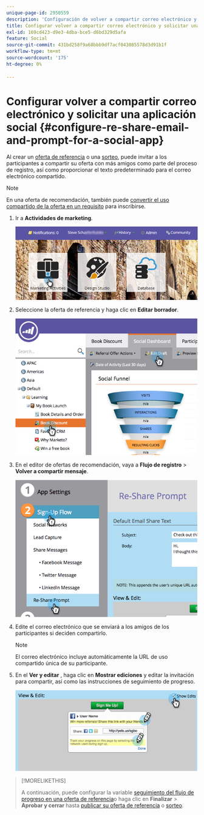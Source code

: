 ```yaml
---
unique-page-id: 2950559
description: 'Configuración de volver a compartir correo electrónico y solicitar una aplicación social: documentos de Marketo, documentación del producto'
title: Configurar volver a compartir correo electrónico y solicitar una aplicación social
exl-id: 169cd423-d9e3-4dba-bce5-d6bd329d5afa
feature: Social
source-git-commit: 431bd258f9a68bbb9df7acf043085578d3d91b1f
workflow-type: tm+mt
source-wordcount: '175'
ht-degree: 0%

---
```


# Configurar volver a compartir correo electrónico y solicitar una aplicación social {#configure-re-share-email-and-prompt-for-a-social-app}

Al crear un [oferta de referencia](/help/marketo/product-docs/demand-generation/social/referral-offers/create-a-referral-offer.md) o una [sorteo](/help/marketo/product-docs/demand-generation/social/sweepstakes/create-sweepstakes.md), puede invitar a los participantes a compartir su oferta con más amigos como parte del proceso de registro, así como proporcionar el texto predeterminado para el correo electrónico compartido.

>[!NOTE]
>
>En una oferta de recomendación, también puede [convertir el uso compartido de la oferta en un requisito](/help/marketo/product-docs/demand-generation/social/social-functions/set-social-share-requirement.md) para inscribirse.

1. Ir a **Actividades de marketing**.

   ![](assets/login-marketing-activities-3.png)

1. Seleccione la oferta de referencia y haga clic en **Editar borrador**.

   ![](assets/image2014-9-22-11-3a6-3a56.png)

1. En el editor de ofertas de recomendación, vaya a **Flujo de registro** > **Volver a compartir mensaje**.

   ![](assets/image2014-9-22-11-3a7-3a9.png)

1. Edite el correo electrónico que se enviará a los amigos de los participantes si deciden compartirlo.

   >[!NOTE]
   >
   >El correo electrónico incluye automáticamente la URL de uso compartido única de su participante.

1. En el **Ver y editar** , haga clic en **Mostrar ediciones** y editar la invitación para compartir, así como las instrucciones de seguimiento de progreso.

   ![](assets/image2014-9-22-11-3a7-3a49.png)

>[!MORELIKETHIS]
>
>A continuación, puede configurar la variable [seguimiento del flujo de progreso en una oferta de referencia](configure-track-progress-flow-for-a-referral-offer.md)o haga clic en **Finalizar** > **Aprobar y cerrar** hasta [publicar su oferta de referencia](/help/marketo/product-docs/demand-generation/social/referral-offers/publish-a-referral-offer.md) o [sorteo](/help/marketo/product-docs/demand-generation/social/sweepstakes/create-sweepstakes.md).
